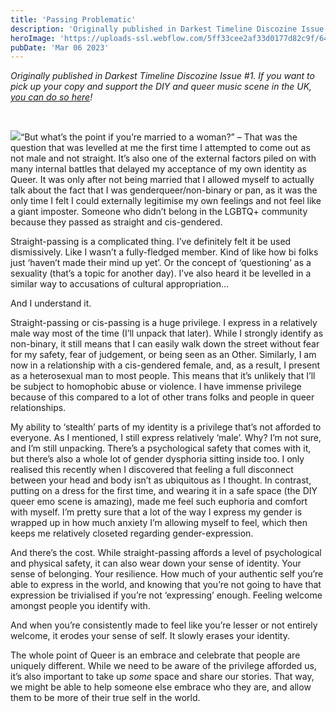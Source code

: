 ```yaml
---
title: 'Passing Problematic'
description: 'Originally published in Darkest Timeline Discozine Issue #1. If you want to pick up your copy and support the DIY and queer music scene in the UK, you can do so…'
heroImage: 'https://uploads-ssl.webflow.com/5ff33cee2af33d0177d82c9f/6405b3d6aecfdb8405702a8e_passproblematic.png'
pubDate: 'Mar 06 2023'
---
```


*Originally published in Darkest Timeline Discozine Issue #1. If you want to pick up your copy and support the DIY and queer music scene in the UK,* [*you can do so here*](https://darktimedisco.bandcamp.com/merch/darkest-timeline-disco-zine-v1)*!*

‍

![](https://uploads-ssl.webflow.com/5ff33cee2af33d0177d82c9f/6405b3d6aecfdb8405702a8e_passproblematic.png)“But what’s the point if you’re married to a woman?” – That was the question that was levelled at me the first time I attempted to come out as not male and not straight. It’s also one of the external factors piled on with many internal battles that delayed my acceptance of my own identity as Queer. It was only after not being married that I allowed myself to actually talk about the fact that I was genderqueer/non-binary or pan, as it was the only time I felt I could externally legitimise my own feelings and not feel like a giant imposter. Someone who didn’t belong in the LGBTQ+ community because they passed as straight and cis-gendered.

Straight-passing is a complicated thing. I’ve definitely felt it be used dismissively. Like I wasn’t a fully-fledged member. Kind of like how bi folks just ‘haven’t made their mind up yet’. Or the concept of ‘questioning’ as a sexuality (that’s a topic for another day). I’ve also heard it be levelled in a similar way to accusations of cultural appropriation…

And I understand it.

Straight-passing or cis-passing is a huge privilege. I express in a relatively male way most of the time (I’ll unpack that later). While I strongly identify as non-binary, it still means that I can easily walk down the street without fear for my safety, fear of judgement, or being seen as an Other. Similarly, I am now in a relationship with a cis-gendered female, and, as a result, I present as a heterosexual man to most people. This means that it’s unlikely that I’ll be subject to homophobic abuse or violence. I have immense privilege because of this compared to a lot of other trans folks and people in queer relationships.

My ability to ‘stealth’ parts of my identity is a privilege that’s not afforded to everyone. As I mentioned, I still express relatively ‘male’. Why? I’m not sure, and I’m still unpacking. There’s a psychological safety that comes with it, but there’s also a whole lot of gender dysphoria sitting inside too. I only realised this recently when I discovered that feeling a full disconnect between your head and body isn’t as ubiquitous as I thought. In contrast, putting on a dress for the first time, and wearing it in a safe space (the DIY queer emo scene is amazing), made me feel such euphoria and comfort with myself. I’m pretty sure that a lot of the way I express my gender is wrapped up in how much anxiety I’m allowing myself to feel, which then keeps me relatively closeted regarding gender-expression.

And there’s the cost. While straight-passing affords a level of psychological and physical safety, it can also wear down your sense of identity. Your sense of belonging. Your resilience. How much of your authentic self you’re able to express in the world, and knowing that you’re not going to have that expression be trivialised if you’re not ‘expressing’ enough. Feeling welcome amongst people you identify with.

And when you’re consistently made to feel like you’re lesser or not entirely welcome, it erodes your sense of self. It slowly erases your identity.

The whole point of Queer is an embrace and celebrate that people are uniquely different. While we need to be aware of the privilege afforded us, it’s also important to take up *some* space and share our stories. That way, we might be able to help someone else embrace who they are, and allow them to be more of their true self in the world.
